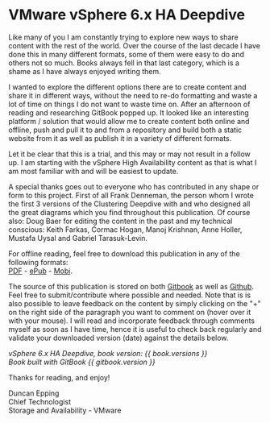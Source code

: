 VMware vSphere 6.x HA Deepdive
=======

Like many of you I am constantly trying to explore new ways to share content with the rest of the world. Over the course of the last decade I have done this in many different formats, some of them were easy to do and others not so much. Books always fell in that last category, which is a shame as I have always enjoyed writing them.

I wanted to explore the different options there are to create content and share it in different ways, without the need to re-do formatting and waste a lot of time on things I do not want to waste time on. After an afternoon of reading and researching GitBook popped up. It looked like an interesting platform / solution that would allow me to create content both online and offline, push and pull it to and from a repository and build both a static website from it as well as publish it in a variety of different formats.

Let it be clear that this is a trial, and this may or may not result in a follow up. I am starting with the vSphere High Availability content as that is what I am most familiar with and will be easiest to update.

A special thanks goes out to everyone who has contributed in any shape or form to this project. First of all Frank Denneman, the person whom I wrote the first 3 versions of the Clustering Deepdive with and who designed all the great diagrams which you find throughout this publication. Of course also: Doug Baer for editing the content in the past and my technical conscious: Keith Farkas, Cormac Hogan, Manoj Krishnan, Anne Holler, Mustafa Uysal and Gabriel Tarasuk-Levin. 

For offline reading, feel free to download this publication in any of the following formats:<br> [PDF](https://www.gitbook.com/download/pdf/book/duncanyb/vsphere-ha-deepdive) - [ePub](https://www.gitbook.com/download/epub/book/duncanyb/vsphere-ha-deepdive) - [Mobi](https://www.gitbook.com/download/mobi/book/duncanyb/vsphere-ha-deepdive).

The source of this publication is stored on both [Gitbook](https://www.gitbook.com/book/duncanyb/vsphere-ha-deepdive/details) as well as [Github](https://github.com/duncanyb/vsphere-ha-deepdive). Feel free to submit/contribute where possible and needed. Note that is is also possible to leave feedback on the content by simply clicking on the "+" on the right side of the paragraph you want to comment on (hover over it with your mouse). I will read and incorporate feedback through comments myself as soon as I have time, hence it is useful to check back regularly and validate your downloaded version (date) against the details below.

*vSphere 6.x HA Deepdive, book version: {{ book.versions }} <br>
Book built with GitBook {{ gitbook.version }}*

Thanks for reading, and enjoy!

Duncan Epping<br>
Chief Technologist<br>
Storage and Availability - VMware
